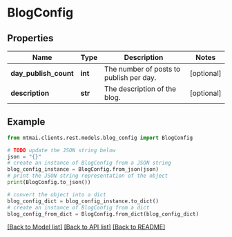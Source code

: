 # BlogConfig


## Properties

Name | Type | Description | Notes
------------ | ------------- | ------------- | -------------
**day_publish_count** | **int** | The number of posts to publish per day. | [optional] 
**description** | **str** | The description of the blog. | [optional] 

## Example

```python
from mtmai.clients.rest.models.blog_config import BlogConfig

# TODO update the JSON string below
json = "{}"
# create an instance of BlogConfig from a JSON string
blog_config_instance = BlogConfig.from_json(json)
# print the JSON string representation of the object
print(BlogConfig.to_json())

# convert the object into a dict
blog_config_dict = blog_config_instance.to_dict()
# create an instance of BlogConfig from a dict
blog_config_from_dict = BlogConfig.from_dict(blog_config_dict)
```
[[Back to Model list]](../README.md#documentation-for-models) [[Back to API list]](../README.md#documentation-for-api-endpoints) [[Back to README]](../README.md)


